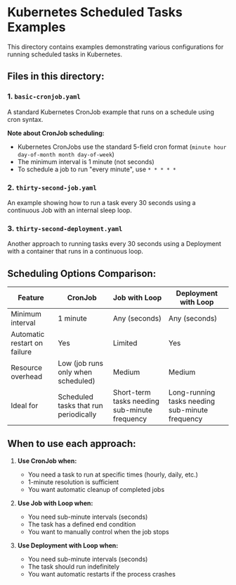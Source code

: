 # Kubernetes Scheduled Tasks Examples

This directory contains examples demonstrating various configurations for running scheduled tasks in Kubernetes.

## Files in this directory:

### 1. `basic-cronjob.yaml`
A standard Kubernetes CronJob example that runs on a schedule using cron syntax.

**Note about CronJob scheduling:**
- Kubernetes CronJobs use the standard 5-field cron format (`minute hour day-of-month month day-of-week`)
- The minimum interval is 1 minute (not seconds)
- To schedule a job to run "every minute", use `* * * * *`

### 2. `thirty-second-job.yaml`
An example showing how to run a task every 30 seconds using a continuous Job with an internal sleep loop.

### 3. `thirty-second-deployment.yaml`
Another approach to running tasks every 30 seconds using a Deployment with a container that runs in a continuous loop.

## Scheduling Options Comparison:

| Feature | CronJob | Job with Loop | Deployment with Loop |
|---------|---------|---------------|----------------------|
| Minimum interval | 1 minute | Any (seconds) | Any (seconds) |
| Automatic restart on failure | Yes | Limited | Yes |
| Resource overhead | Low (job runs only when scheduled) | Medium | Medium |
| Ideal for | Scheduled tasks that run periodically | Short-term tasks needing sub-minute frequency | Long-running tasks needing sub-minute frequency |

## When to use each approach:

1. **Use CronJob when:**
   - You need a task to run at specific times (hourly, daily, etc.)
   - 1-minute resolution is sufficient
   - You want automatic cleanup of completed jobs

2. **Use Job with Loop when:**
   - You need sub-minute intervals (seconds)
   - The task has a defined end condition
   - You want to manually control when the job stops

3. **Use Deployment with Loop when:**
   - You need sub-minute intervals (seconds)
   - The task should run indefinitely
   - You want automatic restarts if the process crashes
